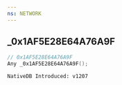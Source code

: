 ```yaml
---
ns: NETWORK
---
```

## _0x1AF5E28E64A76A9F

```c
// 0x1AF5E28E64A76A9F
Any _0x1AF5E28E64A76A9F();
```

```
NativeDB Introduced: v1207
```

